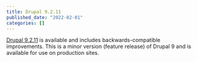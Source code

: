 ```yaml
---
title: Drupal 9.2.11
published_date: "2022-02-01"
categories: []
---
```

[Drupal 9.2.11](https://www.drupal.org/project/drupal/releases/9.2.11) is available and includes backwards-compatible improvements. This is a minor version (feature release) of Drupal 9 and is available for use on production sites.
